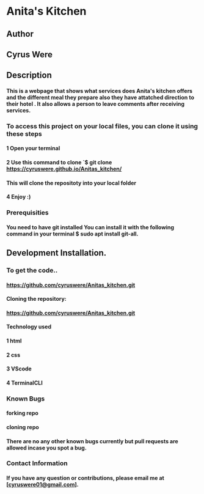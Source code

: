 # Anita's Kitchen

## Author
## Cyrus Were

## Description
#### This is a webpage that shows what services does Anita's kitchen offers and the different meal they prepare also they have attatched direction to their hotel . It also allows a person to leave comments after receiving services.

### To access this project on your local files, you can clone it using these steps
#### 1 Open your terminal
#### 2 Use this command to clone `$ git clone https://cyruswere.github.io/Anitas_kitchen/
#### This will clone the repositoty into your local folder
#### 4 Enjoy :)

### Prerequisities
#### You need to have git installed You can install it with the following command in your terminal $ sudo apt install git-all.

## Development Installation.
### To get the code..
#### https://github.com/cyruswere/Anitas_kitchen.git

#### Cloning the repository:
#### https://github.com/cyruswere/Anitas_kitchen.git

#### Technology used
#### 1 html
#### 2 css
#### 3 VScode
#### 4 TerminalCLI

### Known Bugs
#### forking repo
#### cloning repo
#### There are no any other known bugs currently but pull requests are allowed incase you spot a bug.

### Contact Information
#### If you have any question or contributions, please email me at [cyruswere01@gmail.com].